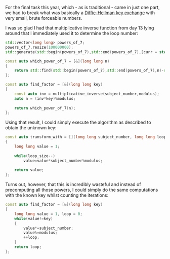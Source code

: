 
For the final task this year, which - as is traditional - came in just one part, we had to break what was basically a [Diffie-Hellman key exchange](https://en.wikipedia.org/wiki/Diffie%E2%80%93Hellman_key_exchange) with very small, brute forceable numbers.

I was so glad I had that multiplicative inverse function from day 13 lying around that I immediately used it to determine the loop number:

```cpp
std::vector<long long> powers_of_7;
powers_of_7.resize(100000000);
std::generate(std::begin(powers_of_7),std::end(powers_of_7),[curr = static_cast<long long>(1)]() mutable { auto ret_val = curr; curr=curr*7%modulus; return ret_val; });

const auto which_power_of_7 = [&](long long n)
{
	return std::find(std::begin(powers_of_7),std::end(powers_of_7),n)-std::begin(powers_of_7)+1;
};

const auto find_factor = [&](long long key)
{
	const auto inv = multiplicative_inverse(subject_number,modulus);
	auto n = (inv*key)%modulus;
	
	return which_power_of_7(n);
};
```

Using that result, I could simply execute the algorithm as described to obtain the unknown key:

```cpp
const auto transform_with = [](long long subject_number, long long loop_size)
{
	long long value = 1;
	
	while(loop_size--)
		value=value*subject_number%modulus;
	
	return value;
};
```

Turns out, however, that this is incredibly wasteful and instead of precomputing all those powers, I could simply do the same computations with the known key whilst counting the iterations:

```cpp
const auto find_factor = [&](long long key)
{
	long long value = 1, loop = 0;
	while(value!=key)
	{
		value*=subject_number;
		value%=modulus;
		++loop;
	}
	return loop;
};
```
